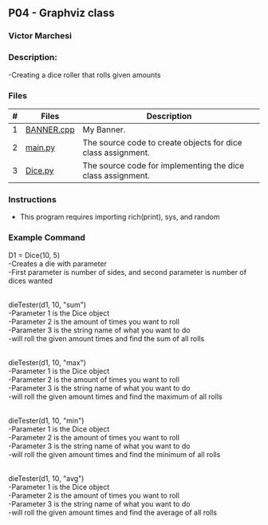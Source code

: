 ## P04 - Graphviz class
### Victor Marchesi
### Description:

-Creating a dice roller that rolls given amounts

### Files

|   #   | Files    | Description                      |
| :---: | -------- | -------------------------------- |
|   1   | [BANNER.cpp](./BANNER.cpp) | My Banner. |
|   2   | [main.py](./main.cpp)   | The source code to create objects for dice class assignment. |
|   3   | [Dice.py](./Dice.py)    | The source code for implementing the dice class assignment. |


### Instructions

- This program requires importing rich(print), sys, and random

### Example Command

D1 = Dice(10, 5)<br />
  -Creates a die with parameter<br />
  -First parameter is number of sides, and second parameter is number of dices wanted<br /><br />

dieTester(d1, 10, "sum")<br />
  -Parameter 1 is the Dice object<br />
  -Parameter 2 is the amount of times you want to roll<br />
  -Parameter 3 is the string name of what you want to do<br />
  -will roll the given amount times and find the sum of all rolls<br /><br />
  
dieTester(d1, 10, "max")<br />
  -Parameter 1 is the Dice object<br />
  -Parameter 2 is the amount of times you want to roll<br />
  -Parameter 3 is the string name of what you want to do<br />
  -will roll the given amount times and find the maximum of all rolls<br /><br />
  
dieTester(d1, 10, "min")<br />
  -Parameter 1 is the Dice object<br />
  -Parameter 2 is the amount of times you want to roll<br />
  -Parameter 3 is the string name of what you want to do<br />
  -will roll the given amount times and find the minimum of all rolls<br /><br />
  
dieTester(d1, 10, "avg")<br />
  -Parameter 1 is the Dice object<br />
  -Parameter 2 is the amount of times you want to roll<br />
  -Parameter 3 is the string name of what you want to do<br />
  -will roll the given amount times and find the average of all rolls<br />
